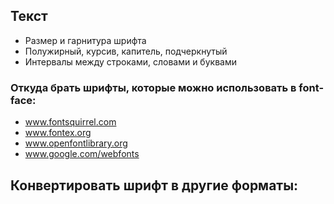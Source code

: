 ## Текст ##
- Размер и гарнитура шрифта
- Полужирный, курсив, капитель, подчеркнутый
- Интервалы между строками, словами и буквами

### Откуда брать шрифты, которые можно использовать в font-face: ###
- www.fontsquirrel.com
- www.fontex.org
- www.openfontlibrary.org
- www.google.com/webfonts

Конвертировать шрифт в другие форматы:
- 
